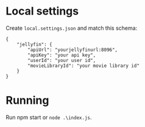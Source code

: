 # Local settings
Create `local.settings.json` and match this schema:

```
{
    "jellyfin": {
        "apiUrl": "yourjellyfinurl:8096",
        "apiKey": "your api key",
        "userId": "your user id",
        "movieLibraryId": "your movie library id"
    }
}
```

# Running
Run npm start or `node .\index.js`.